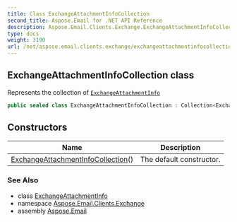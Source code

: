 ```yaml
---
title: Class ExchangeAttachmentInfoCollection
second_title: Aspose.Email for .NET API Reference
description: Aspose.Email.Clients.Exchange.ExchangeAttachmentInfoCollection class. Represents the collection of ExchangeAttachmentInfo
type: docs
weight: 3190
url: /net/aspose.email.clients.exchange/exchangeattachmentinfocollection/
---
```

## ExchangeAttachmentInfoCollection class

Represents the collection of [`ExchangeAttachmentInfo`](../exchangeattachmentinfo/)

```csharp
public sealed class ExchangeAttachmentInfoCollection : Collection<ExchangeAttachmentInfo>
```

## Constructors

| Name | Description |
| --- | --- |
| [ExchangeAttachmentInfoCollection](exchangeattachmentinfocollection/)() | The default constructor. |

### See Also

* class [ExchangeAttachmentInfo](../exchangeattachmentinfo/)
* namespace [Aspose.Email.Clients.Exchange](../../aspose.email.clients.exchange/)
* assembly [Aspose.Email](../../)


